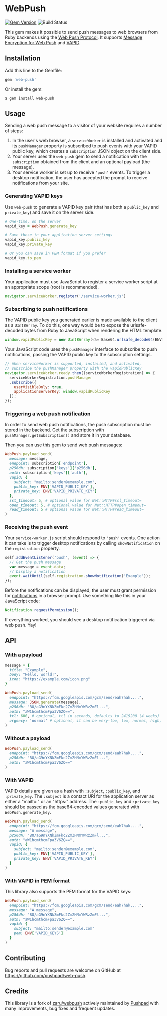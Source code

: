 # WebPush

[![Gem Version](https://badge.fury.io/rb/web-push.svg)](https://badge.fury.io/rb/web-push)
![Build Status](https://github.com/pushpad/web-push/workflows/CI/badge.svg)

This gem makes it possible to send push messages to web browsers from Ruby backends using the [Web Push Protocol](https://datatracker.ietf.org/doc/html/rfc8030). It supports [Message Encryption for Web Push](https://datatracker.ietf.org/doc/html/rfc8291) and [VAPID](https://datatracker.ietf.org/doc/html/rfc8292).

## Installation

Add this line to the Gemfile:

```ruby
gem 'web-push'
```

Or install the gem:

```console
$ gem install web-push
```

## Usage

Sending a web push message to a visitor of your website requires a number of steps:

1. In the user's web browser, a `serviceWorker` is installed and activated and its `pushManager` property is subscribed to push events with your VAPID public key, which creates a `subscription` JSON object on the client side.
2. Your server uses the `web-push` gem to send a notification with the `subscription` obtained from the client and an optional payload (the message).
3. Your service worker is set up to receive `'push'` events. To trigger a desktop notification, the user has accepted the prompt to receive notifications from your site.

### Generating VAPID keys

Use `web-push` to generate a VAPID key pair (that has both a `public_key` and `private_key`) and save it on the server side.

```ruby
# One-time, on the server
vapid_key = WebPush.generate_key

# Save these in your application server settings
vapid_key.public_key
vapid_key.private_key

# Or you can save in PEM format if you prefer
vapid_key.to_pem
```

### Installing a service worker

Your application must use JavaScript to register a service worker script at an appropriate scope (root is recommended).

```javascript
navigator.serviceWorker.register('/service-worker.js')
```

### Subscribing to push notifications

The VAPID public key you generated earlier is made available to the client as a `UInt8Array`. To do this, one way would be to expose the urlsafe-decoded bytes from Ruby to JavaScript when rendering the HTML template.

```javascript
window.vapidPublicKey = new Uint8Array(<%= Base64.urlsafe_decode64(ENV['VAPID_PUBLIC_KEY']).bytes %>);
```

Your JavaScript code uses the `pushManager` interface to subscribe to push notifications, passing the VAPID public key to the subscription settings.

```javascript
// When serviceWorker is supported, installed, and activated,
// subscribe the pushManager property with the vapidPublicKey
navigator.serviceWorker.ready.then((serviceWorkerRegistration) => {
  serviceWorkerRegistration.pushManager
  .subscribe({
    userVisibleOnly: true,
    applicationServerKey: window.vapidPublicKey
  });
});
```

### Triggering a web push notification

In order to send web push notifications, the push subscription must be stored in the backend. Get the subscription with `pushManager.getSubscription()` and store it in your database.

Then you can use this gem to send web push messages:

```ruby
WebPush.payload_send(
  message: message,
  endpoint: subscription['endpoint'],
  p256dh: subscription['keys']['p256dh'],
  auth: subscription['keys']['auth'],
  vapid: {
    subject: "mailto:sender@example.com",
    public_key: ENV['VAPID_PUBLIC_KEY'],
    private_key: ENV['VAPID_PRIVATE_KEY']
  },
  ssl_timeout: 5, # optional value for Net::HTTP#ssl_timeout=
  open_timeout: 5, # optional value for Net::HTTP#open_timeout=
  read_timeout: 5 # optional value for Net::HTTP#read_timeout=
)
```

### Receiving the push event

Your `service-worker.js` script should respond to `'push'` events. One action it can take is to trigger desktop notifications by calling `showNotification` on the `registration` property.

```javascript
self.addEventListener('push', (event) => {
  // Get the push message
  var message = event.data;
  // Display a notification
  event.waitUntil(self.registration.showNotification('Example'));
});
```

Before the notifications can be displayed, the user must grant permission for [notifications](https://developer.mozilla.org/en-US/docs/Web/API/notification) in a browser prompt. Use something like this in your JavaScript code:

```javascript
Notification.requestPermission();
```

If everything worked, you should see a desktop notification triggered via web push. Yay!

## API

### With a payload

```ruby
message = {
  title: "Example",
  body: "Hello, world!",
  icon: "https://example.com/icon.png"
}

WebPush.payload_send(
  endpoint: "https://fcm.googleapis.com/gcm/send/eah7hak....",
  message: JSON.generate(message),
  p256dh: "BO/aG9nYXNkZmFkc2ZmZHNmYWRzZmFl...",
  auth: "aW1hcmthcmFpa3V6ZQ==",
  ttl: 600, # optional, ttl in seconds, defaults to 2419200 (4 weeks)
  urgency: 'normal' # optional, it can be very-low, low, normal, high, defaults to normal
)
```

### Without a payload

```ruby
WebPush.payload_send(
  endpoint: "https://fcm.googleapis.com/gcm/send/eah7hak....",
  p256dh: "BO/aG9nYXNkZmFkc2ZmZHNmYWRzZmFl...",
  auth: "aW1hcmthcmFpa3V6ZQ=="
)
```

### With VAPID

VAPID details are given as a hash with `:subject`, `:public_key`, and
`:private_key`. The `:subject` is a contact URI for the application server as either a "mailto:" or an "https:" address. The `:public_key` and `:private_key` should be passed as the base64-encoded values generated with `WebPush.generate_key`.

```ruby
WebPush.payload_send(
  endpoint: "https://fcm.googleapis.com/gcm/send/eah7hak....",
  message: "A message",
  p256dh: "BO/aG9nYXNkZmFkc2ZmZHNmYWRzZmFl...",
  auth: "aW1hcmthcmFpa3V6ZQ==",
  vapid: {
    subject: "mailto:sender@example.com",
    public_key: ENV['VAPID_PUBLIC_KEY'],
    private_key: ENV['VAPID_PRIVATE_KEY']
  }
)
```

### With VAPID in PEM format

This library also supports the PEM format for the VAPID keys:

```ruby
WebPush.payload_send(
  endpoint: "https://fcm.googleapis.com/gcm/send/eah7hak....",
  message: "A message",
  p256dh: "BO/aG9nYXNkZmFkc2ZmZHNmYWRzZmFl...",
  auth: "aW1hcmthcmFpa3V6ZQ==",
  vapid: {
    subject: "mailto:sender@example.com"
    pem: ENV['VAPID_KEYS']
  }
)
```

## Contributing

Bug reports and pull requests are welcome on GitHub at https://github.com/pushpad/web-push.

## Credits

This library is a fork of [zaru/webpush](https://github.com/zaru/webpush) actively maintained by [Pushpad](https://pushpad.xyz) with many improvements, bug fixes and frequent updates.
